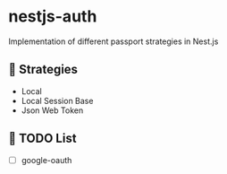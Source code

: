 # nestjs-auth

Implementation of different passport strategies in Nest.js

## 🚀 Strategies

- Local
- Local Session Base
- Json Web Token


## 📜 TODO List

- [ ] google-oauth
